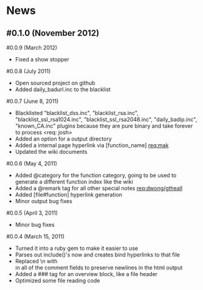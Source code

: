 # News

#0.1.0 (November 2012)
- 

#0.0.9 (March 2012)
- Fixed a show stopper

#0.0.8 (July 2011)
- Open sourced project on github
- Added daily_badurl.inc to the blacklist

#0.0.7 (June 8, 2011)
- Blacklisted "blacklist_dss.inc", "blacklist_rsa.inc", "blacklist_ssl_rsa1024.inc", "blacklist_ssl_rsa2048.inc", "daily_badip.inc", "known_CA.inc" plugins because they are pure binary and take forever to process <req: josh>
- Added an option for a output directory
- Added a internal page hyperlink via [function_name] <req:mak>
- Updated the wiki documents

#0.0.6 (May 4, 2011)
- Added @category for the function category, going to be used to generate a different function index like the wiki
- Added a @remark <string> tag for all other special notes <req:dwong/gtheall>
- Added [file#function] hyperlink generation
- Minor output bug fixes

#0.0.5 (April 3, 2011)
- Minor bug fixes

#0.0.4 (March 15, 2011)
- Turned it into a ruby gem to make it easier to use
- Parses out include()'s now and creates bind hyperlinks to that file
- Replaced \n with <br> in all of the comment fields to preserve newlines in the html output
- Added a ### tag for an overview block, like a file header
- Optimized some file reading code
